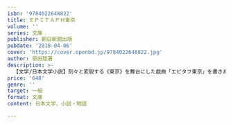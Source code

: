 ```yaml
---
isbn: '9784022648822'
title: ＥＰＩＴＡＰＨ東京
volume: ''
series: 文庫
publisher: 朝日新聞出版
pubdate: '2018-04-06'
cover: 'https://cover.openbd.jp/9784022648822.jpg'
author: 恩田陸著
description: >-
  【文学/日本文学小説】刻々と変貎する《東京》を舞台にした戯曲「エピタフ東京」を書きあぐねている筆者Ｋは、吸血鬼だと名乗る吉屋と出会う。彼は「東京の秘密を探るためのポイントは、死者です」と囁きかけるのだが……。スピンオフ小説「悪い春」を特別収録。
price: '640'
genre: ''
target: 一般
format: 文庫
content: 日本文学、小説・物語

---
```

